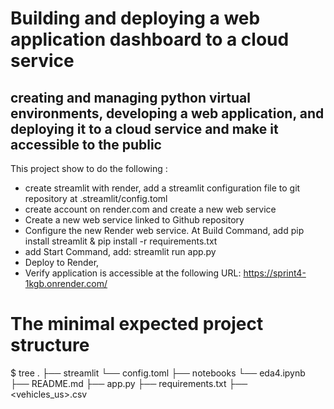 # Building and deploying a web application dashboard to a cloud service

## creating and managing python virtual environments, developing a web application, and deploying it to a cloud service and make it accessible to the public

This project show to do the following :

* create streamlit with render, add a streamlit configuration file to git repository at .streamlit/config.toml
* create account on render.com and create a new web service
* Create a new web service linked to Github repository
* Configure the new Render web service. At Build Command, add pip install streamlit & pip install -r requirements.txt 
* add Start Command, add: streamlit run app.py
* Deploy to Render,
* Verify application is accessible at the following URL: https://sprint4-1kgb.onrender.com/

# The minimal expected project structure
$ tree
.
├── streamlit
    └── config.toml 
├── notebooks
    └── eda4.ipynb    
├── README.md
├── app.py
├── requirements.txt
├── <vehicles_us>.csv

